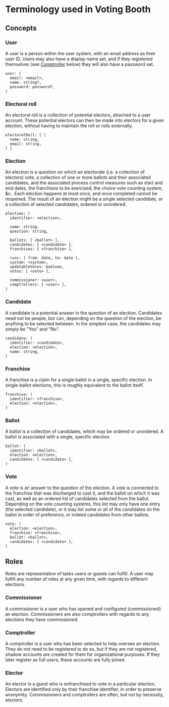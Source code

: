 # Terminology used in Voting Booth

## Concepts

### User

A user is a person within the user system, with an email address as their user ID. Users may also have a display name set, and if they registered themselves (see [Comptroller](#comptroller) below) they will also have a password set.

```
user: (
  email: <email>,
  name: string?,
  password: password?,
)
```

### Electoral roll

An electoral roll is a collection of potential electors, attached to a user account. These potential electors can then be made into electors for a given election, without having to maintain the roll or rolls externally.

```
electoralRoll: [ (
  name: string,
  email: string,
) ]
```

### Election

An election is a question on which an electorate (i.e. a collection of electors) vote, a collection of one or more ballots and their associated candidates, and the associated process control measures such as start and end dates, the franchises to be exercised, the choice vote counting system, &c.. Each election happens at most once, and once completed cannot be reopened. The result of an election might be a single selected candidate, or a collection of selected candidates, ordered or unordered.

```
election: (
  identifier: <election>,

  name: string,
  question: string,

  ballots: [ <ballot> ],
  candidates: [ <candidate> ],
  franchises: [ <franchise> ],

  runs: ( from: date, to: date ),
  system: <system>,
  updatableVotes: boolean,
  votes: [ <vote> ],

  commissioner: <user>,
  comptrollers: [ <user> ],
)
```

### Candidate

A candidate is a potential answer in the question of an election. Candidates need not be people, but can, depending on the question of the election, be anything to be selected between. In the simplest case, the candidates may simply be "Yes" and "No".

```
candidate: (
  identifier: <candidate>,
  election: <election>,
  name: string,
)
```

### Franchise

A franchise is a claim for a single ballot in a single, specific election. In single-ballot elections, this is roughly equivalent to the ballot itself.

```
franchise: (
  identifier: <franchise>,
  election: <election>,
)
```

### Ballot

A ballot is a collection of candidates, which may be ordered or unordered. A ballot is associated with a single, specific election.

```
ballot: (
  identifier: <ballot>,
  election: <election>,
  candidates: [ <candidate> ],
)
```

### Vote

A vote is an answer to the question of the election. A vote is connected to the franchise that was discharged to cast it, and the ballot on which it was cast, as well as an ordered list of candidates selected from the ballot. Depending on the vote counting systems, this list may only have one entry (the selected candidate), or it may list some or all of the candidates on the ballot in order of preference, or indeed candidates from other ballots.

```
vote: (
  election: <election>,
  franchise: <franchise>,
  ballot: <ballot>,
  candidates: [ <candidate> ],
)
```

## Roles

Roles are representative of tasks users or guests can fulfill. A user may fulfill any number of roles at any given time, with regards to different elections.

### Commissioner

A commissioner is a user who has opened and configured (commissioned) an election. Commissioners are also comptrollers with regards to any elections they have commissioned.

### Comptroller

A comptroller is a user who has been selected to help oversee an election. They do not need to be registered to do so, but if they are not registered, shadow accounts are created for them for organizational purposes. If they later register as full users, these accounts are fully joined.

### Elector

An elector is a guest who is enfranchised to vote in a particular election. Electors are identified only by their franchise identifier, in order to preserve anonymity. Commissioners and comptrollers are often, but not by necessity, electors.
